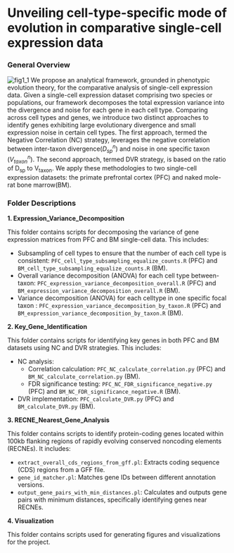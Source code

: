 # Unveiling cell-type-specific mode of evolution in comparative single-cell expression data
### General Overview
![fig1_1](https://github.com/user-attachments/assets/6f1cc303-ca89-45af-9a18-ee8239a59300)
We propose an analytical framework, grounded in phenotypic evolution theory, for the comparative analysis of single-cell expression data. Given a single-cell expression dataset comprising two species or populations, our framework decomposes the total expression variance into the divergence and noise for each gene in each cell type. Comparing across cell types and genes, we introduce two distinct approaches to identify genes exhibiting large evolutionary divergence and small expression noise in certain cell types. The first approach, termed the Negative Correlation (NC) strategy, leverages the negative correlation between inter-taxon divergence($D_{sp}^{n}$) and noise in one specific taxon ($V_{taxon}^{n}$). The second approach, termed DVR strategy, is based on the ratio of D<sub>sp</sub> to V<sub>taxon</sub>.
We apply these methodologies to two single-cell expression datasets: the primate prefrontal cortex (PFC) and naked mole-rat bone marrow(BM).


### Folder Descriptions

**1. Expression_Variance_Decomposition**
   
This folder contains scripts for decomposing the variance of gene expression matrices from PFC and BM single-cell data. This includes:

*   Subsampling of cell types to ensure that the number of each cell type is consistent: `PFC_cell_type_subsampling_equalize_counts.R` (PFC) and `BM_cell_type_subsampling_equalize_counts.R` (BM).
*   Overall variance decomposition (ANOVA) for each cell type between-taxon: `PFC_expression_variance_decomposition_overall.R` (PFC) and `BM_expression_variance_decomposition_overall.R` (BM).
*   Variance decomposition (ANOVA) for each celltype in one specific focal taxon : `PFC_expression_variance_decomposition_by_taxon.R` (PFC) and `BM_expression_variance_decomposition_by_taxon.R` (BM).

**2. Key_Gene_Identification**

This folder contains scripts for identifying key genes in both PFC and BM datasets using NC and DVR strategies. This includes:

*   NC analysis:
    *   Correlation calculation: `PFC_NC_calculate_correlation.py` (PFC) and `BM_NC_calculate_correlation.py` (BM).
    *   FDR significance testing: `PFC_NC_FDR_significance_negative.py` (PFC) and `BM_NC_FDR_significance_negative.R` (BM).
*   DVR implementation: `PFC_calculate_DVR.py` (PFC) and `BM_calculate_DVR.py` (BM).

**3. RECNE_Nearest_Gene_Analysis**

This folder contains scripts to identify protein-coding genes located within 100kb flanking regions of rapidly evolving conserved noncoding elements (RECNEs). It includes:

*   `extract_overall_cds_regions_from_gff.pl`: Extracts coding sequence (CDS) regions from a GFF file.
*   `gene_id_matcher.pl`: Matches gene IDs between different annotation versions.
*   `output_gene_pairs_with_min_distances.pl`: Calculates and outputs gene pairs with minimum distances, specifically identifying genes near RECNEs.

**4. Visualization**

This folder contains scripts used for generating figures and visualizations for the project.
